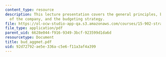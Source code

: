 ```yaml
---
content_type: resource
description: This lecture presentation covers the general principles, budget, strategies
  of the company, and the budgeting strategy.
file: https://ol-ocw-studio-app-qa.s3.amazonaws.com/courses/15-902-strategic-management-i-fall-2006/92d72792ae5e336ac5e6f11a3af4a399_bud_aggmet.pdf
file_type: application/pdf
parent_uid: 6628e044-f916-9349-3bcf-923599d1da6d
resourcetype: Document
title: bud_aggmet.pdf
uid: 92d72792-ae5e-336a-c5e6-f11a3af4a399
---
```

